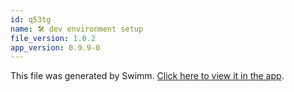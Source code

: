 ```yaml
---
id: q53tg
name: 🛠 dev environment setup
file_version: 1.0.2
app_version: 0.9.9-0
---
```


This file was generated by Swimm. [Click here to view it in the app](https://swimm-web-app.web.app/repos/Z2l0aHViJTNBJTNBcGFuZGFzJTNBJTNBbmFkYXYtc3dpbW0=/docs/q53tg).